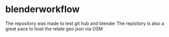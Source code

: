 # blenderworkflow
The repository was made to test git hub and blender
The repisitory is also a great pace to host the relate geo json via OSM
